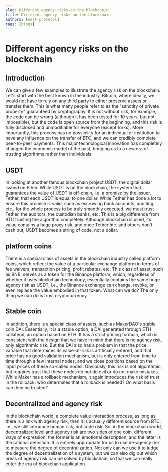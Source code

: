 ```yaml
---
slug: Different-agency-risks-on-the-blockchain
title: Different agency risks on the blockchain
authors: [nest-protocol]
tags: [blogs]
---
```


# Different agency risks on the blockchain
## Introduction
We can give a few examples to illustrate the agency risk on the blockchain. Let's start with the best known in the industry, Bitcoin, where ideally, we would not have to rely on any third party to either preserve assets or transfer them. This is what many people refer to as the "sanctity of private property" guaranteed by cryptography. It is not without risk, for example, the code can be wrong (although it has been tested for 10 years, but not impossible), but the code is open source from the beginning, and this risk is fully disclosed and unmodifiable for everyone (except forks). More importantly, this process has no possibility for an individual or institution to have any influence on the transfer of BTC, and we can credibly complete peer-to-peer payments. This major technological innovation has completely changed the economic model of the past, bringing us to a new era of trusting algorithms rather than individuals.

## USDT
In looking at another famous blockchain project USDT, the digital dollar issued on Ether. While USDT is on the blockchain, the system that guarantees the value of USDT is off-chain, i.e. a promise by the issuer, Tether, that each USDT is equal to one dollar. While Tether has done a lot to ensure this promise is valid, such as escrowing bank accounts, auditing, etc., for the whole process to be truly smoothly executed, we must trust Tether, the auditors, the custodian banks, etc. This is a big difference from BTC trusting the algorithm completely. Although blockchain is used, its value contains a huge proxy risk, and once Tether Inc. and others don't cash out, USDT becomes a string of code, not a dollar.

## platform coins
There is a special class of assets in the blockchain industry called platform coins, which reflect the value of a particular exchange platform in terms of fee waivers, transaction pricing, profit rebates, etc. This class of asset, such as BNB, serves as a token for the Binance platform, which, regardless of whether it uses blockchain technology, essentially contains the same huge agency risk as USDT, i.e., the Binance exchange can change, revoke, or even replace the value embodied in that token. What can we do? The only thing we can do is trust cryptocurrency.

## Stable coin
In addition, there is a special class of assets, such as MakerDAO's stable coin DAI. Essentially, it is a stable option, a DAI generated through ETH collateral, an option based on ETH. It has a strict pricing formula, which is consistent with the design that we have in mind that there is no agency risk, only algorithmic risk. But the DAI also has a problem in that the price variable that determines its value-at-risk is artificially entered, and that price has no good validation mechanism, but is only entered from time to time through a few internal nodes, and we close positions based on the input prices of these so-called nodes. Obviously, this risk is not algorithmic, but requires trust that these nodes do not do evil or do not make mistakes. While Maker has a rollback mechanism, it again introduces the risk of trust in the rollback: who determines that a rollback is needed? On what basis can they be trusted?

## Decentralized and agency risk
In the blockchain world, a complete value interaction process, as long as there is a link with agency risk, then it is actually different source from BTC, i.e., we still introduce human risk, not code risk. So, in the blockchain world, decentralized level and agency risk are two sides of one coin, different ways of expression, the former is an emotional description, and the latter is the rational definition. It is entirely appropriate for us to use de-agency risk to measure the degree of decentralization. Not only can we use it to judge the degree of decentralization of a system, but we can also dig out which areas of agency risk can be solved by blockchain, so that we can really enter the era of blockchain application.
